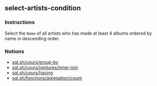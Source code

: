## select-artists-condition

### Instructions

Select the `Name` of all artists who has made at least 4 albums ordered by name in descending order.

### Notions

- [sql.sh/cours/group-by](https://sql.sh/cours/group-by)
- [sql.sh/cours/jointures/inner-join](https://sql.sh/cours/jointures/inner-join)
- [sql.sh/cours/having](https://sql.sh/cours/having)
- [sql.sh/fonctions/agregation/count](https://sql.sh/fonctions/agregation/count)
